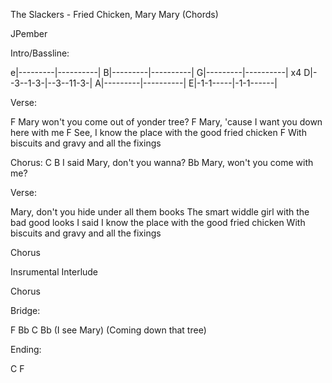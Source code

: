 The Slackers - Fried Chicken, Mary Mary (Chords)


JPember


Intro/Bassline:

e|---------|----------|
B|---------|----------|
G|---------|----------| x4
D|--3--1-3-|--3--11-3-|
A|---------|----------|
E|-1-1-----|-1-1------|


Verse:

F
Mary won't you come out of yonder tree?
F
Mary, 'cause I want you down here with me
     F
See, I know the place with the good fried chicken
      F 
With biscuits and gravy and all the fixings


Chorus:
        C                      B
I said Mary, don't you wanna?
Bb
Mary, won't you come with me?


Verse:

Mary, don't you hide under all them books
The smart widdle girl with the bad good looks
I said I know the place with the good fried chicken
With biscuits and gravy and all the fixings

Chorus

Insrumental Interlude

Chorus


Bridge:

F Bb C Bb
(I see Mary)
(Coming down that tree)


Ending:

C F